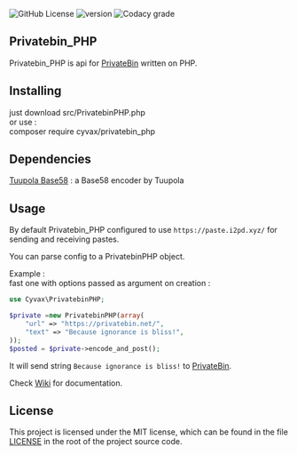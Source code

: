 ![GitHub License](https://img.shields.io/github/license/cyvax/Privatebin_PHP?style=for-the-badge)
![version](https://img.shields.io/github/v/tag/cyvax/Privatebin_PHP?label=VERSION&style=for-the-badge)
![Codacy grade](https://img.shields.io/codacy/grade/13bbc8be0d134180b8221f014af50e74?style=for-the-badge)

Privatebin_PHP 
-----

Privatebin_PHP is api for [PrivateBin](https://github.com/PrivateBin/PrivateBin/) written on PHP.

Installing
-----
just download src/PrivatebinPHP.php<br>
or use :<br>
composer require cyvax/privatebin_php

Dependencies
-----
[Tuupola Base58](https://github.com/tuupola/base58) : a Base58 encoder by Tuupola

Usage
-----
By default Privatebin_PHP configured to use `https://paste.i2pd.xyz/` for sending and receiving pastes.

You can parse config to a PrivatebinPHP object.

Example :<br>
fast one with options passed as argument on creation : 
```php
use Cyvax\PrivatebinPHP;

$private =new PrivatebinPHP(array(
    "url" => "https://privatebin.net/",
    "text" => "Because ignorance is bliss!",
));
$posted = $private->encode_and_post();
```
It will send string `Because ignorance is bliss!` to [PrivateBin](https://privatebin.net/).

Check [Wiki](https://github.com/cyvax/Privatebin_PHP/wiki) for documentation.<br>

License
-------
This project is licensed under the MIT license, which can be found in the file
[LICENSE](https://github.com/cyvax/Privatebin_PHP/blob/master/LICENSE) in the root of the project source code.
